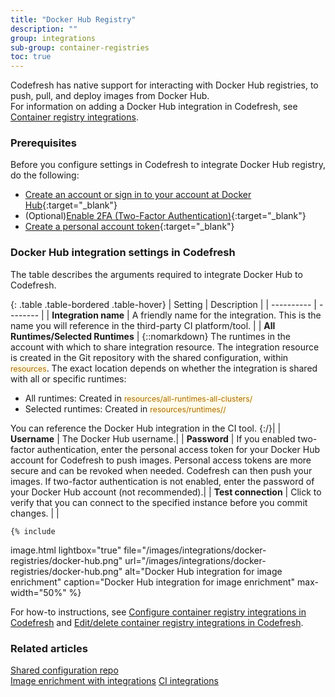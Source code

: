 ```yaml
---
title: "Docker Hub Registry"
description: ""
group: integrations
sub-group: container-registries
toc: true
---
```


Codefresh has native support for interacting with Docker Hub registries, to push, pull, and deploy images from Docker Hub.  
For information on adding a Docker Hub integration in Codefresh, see [Container registry integrations]({{site.baseurl}}/docs/integrations/container-registries/).

### Prerequisites
Before you configure settings in Codefresh to integrate Docker Hub registry, do the following:

* [Create an account or sign in to your account at Docker Hub](https://hub.docker.com/signup){:target="\_blank"}
* (Optional)[Enable 2FA (Two-Factor Authentication)](https://docs.docker.com/docker-hub/2fa/){:target="\_blank"}
* [Create a personal account token](https://docs.docker.com/docker-hub/access-tokens/){:target="\_blank"}

### Docker Hub integration settings in Codefresh
The table describes the arguments required to integrate Docker Hub to Codefresh.  

{: .table .table-bordered .table-hover}
| Setting    | Description     | 
| ----------  |  -------- | 
| **Integration name**       | A friendly name for the integration. This is the name you will reference in the third-party CI platform/tool. |
| **All Runtimes/Selected Runtimes**   | {::nomarkdown} The runtimes in the account with which to share integration resource. The integration resource is created in the Git repository with the shared configuration, within <span style="font-family: var(--font-family-monospace); font-size: 87.5%; color: #ad6800; background-color: #fffbe6">resources</span>. The exact location depends on whether the integration is shared with all or specific runtimes: <br><ul><li>All runtimes: Created in <span style="font-family: var(--font-family-monospace); font-size: 87.5%; color: #ad6800; background-color: #fffbe6">resources/all-runtimes-all-clusters/</span></li><li>Selected runtimes: Created in <span style="font-family: var(--font-family-monospace); font-size: 87.5%; color: #ad6800; background-color: #fffbe6">resources/runtimes/<runtime-name>/</span></li></ul> You can reference the Docker Hub integration in the CI tool. {:/}|
| **Username**       | The Docker Hub username.|
| **Password**       |  If you enabled two-factor authentication, enter the personal access token for your Docker Hub account for Codefresh to push images. Personal access tokens are more secure and can be revoked when needed. Codefresh can then push your images. If two-factor authentication is not enabled, enter the password of your Docker Hub account (not recommended).|
| **Test connection**       | Click to verify that you can connect to the specified instance before you commit changes. |
|
   

    {% include 
   image.html 
   lightbox="true" 
   file="/images/integrations/docker-registries/docker-hub.png" 
   url="/images/integrations/docker-registries/docker-hub.png" 
   alt="Docker Hub integration for image enrichment" 
   caption="Docker Hub integration for image enrichment"
   max-width="50%" 
   %}
   
For how-to instructions, see [Configure container registry integrations in Codefresh]({{site.baseurl}}/docs/integrations/container-registries/#configure-container-registry-integrations-in-codefresh) and [Edit/delete container registry integrations in Codefresh]({{site.baseurl}}/docs/integrations/container-registries/#edit-delete-container-registry-integrations-in-codefresh).  

### Related articles
[Shared configuration repo]({{site.baseurl}}/docs/reference/shared-configuration/)  
[Image enrichment with integrations]({{site.baseurl}}/docs/integrations/image-enrichment-overview/)
[CI integrations]({{site.baseurl}}/docs/integrations/ci-integrations/)  


